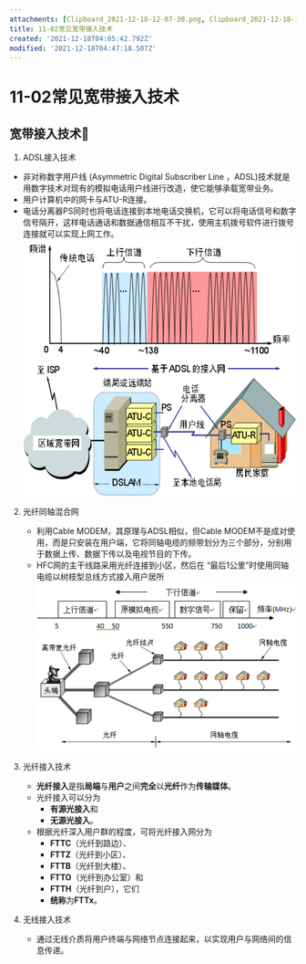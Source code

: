 ```yaml
---
attachments: [Clipboard_2021-12-18-12-07-30.png, Clipboard_2021-12-18-12-11-41.png, Clipboard_2021-12-18-12-13-28.png, Clipboard_2021-12-18-12-13-47.png]
title: 11-02常见宽带接入技术
created: '2021-12-18T04:05:42.792Z'
modified: '2021-12-18T04:47:18.507Z'
---
```


# 11-02常见宽带接入技术
## 宽带接入技术
1. ADSL接入技术
  * 非对称数字用户线 (Asymmetric Digital Subscriber Line ，ADSL)技术就是用数字技术对现有的模拟电话用户线进行改造，使它能够承载宽带业务。
  * 用户计算机中的网卡与ATU-R连接。
  * 电话分离器PS同时也将电话连接到本地电话交换机，它可以将电话信号和数字信号隔开，这样电话通话和数据通信相互不干扰，使用主机拨号软件进行拨号连接就可以实现上网工作。
    ![](../attachments/Clipboard_2021-12-18-12-07-30.png)
    ![](../attachments/Clipboard_2021-12-18-12-11-41.png)


2. 光纤同轴混合网
    * 利用Cable MODEM，其原理与ADSL相似，但Cable MODEM不是成对使用，而是只安装在用户端，它将同轴电缆的频带划分为三个部分，分别用于数据上传、数据下传以及电视节目的下传。
    * HFC网的主干线路采用光纤连接到小区，然后在 “最后1公里”时使用同轴电缆以树枝型总线方式接入用户居所
      ![](../attachments/Clipboard_2021-12-18-12-13-28.png)
      ![](../attachments/Clipboard_2021-12-18-12-13-47.png)

3. 光纤接入技术
    * **光纤接入**是指**局端**与**用户**之间**完全**以**光纤**作为**传输媒体**。
    * 光纤接入可以分为
        + **有源光接入**和
        + **无源光接入**。
    * 根据光纤深入用户群的程度，可将光纤接入网分为
        + **FTTC**（光纤到路边）、
        + **FTTZ**（光纤到小区）、
        + **FTTB**（光纤到大楼）、
        + **FTTO**（光纤到办公室）和
        + **FTTH**（光纤到户），它们
        + **统称**为**FTTx**。

4. 无线接入技术
    * 通过无线介质将用户终端与网络节点连接起来，以实现用户与网络间的信息传递。


